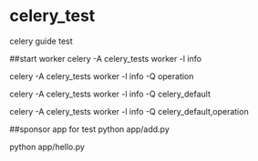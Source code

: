 # celery_test
celery guide test

##start worker 
celery -A celery_tests worker -l info

celery -A celery_tests worker -l info -Q operation

celery -A celery_tests worker -l info -Q celery_default

celery -A celery_tests worker -l info -Q celery_default,operation


##sponsor app for test
python app/add.py

python app/hello.py



